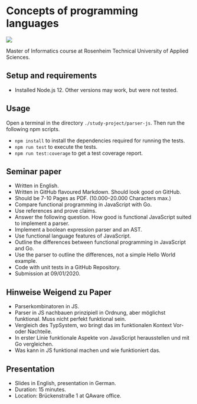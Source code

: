 # Concepts of programming languages

![](https://github.com/m-voit/concepts-of-programming-languages/workflows/node-ci/badge.svg)

Master of Informatics course at Rosenheim Technical University of Applied Sciences.

## Setup and requirements

- Installed Node.js 12. Other versions may work, but were not tested.

## Usage

Open a terminal in the directory `./study-project/parser-js`.
Then run the following npm scripts.

- `npm install` to install the dependencies required for running the tests.
- `npm run test` to execute the tests.
- `npm run test:coverage` to get a test coverage report.

## Seminar paper

- Written in English.
- Written in GitHub flavoured Markdown. Should look good on GitHub.
- Should be 7-10 Pages as PDF. (10.000–20.000 Characters max.)
- Compare functional programming in JavaScript with Go.
- Use references and prove claims.
- Answer the following question. How good is functional JavaScript suited to implement a parser.
- Implement a boolean expression parser and an AST.
- Use functional language features of JavaScript.
- Outline the differences between functional programming in JavaScript and Go.
- Use the parser to outline the differences, not a simple Hello World example.
- Code with unit tests in a GitHub Repository.
- Submission at 09/01/2020.

## Hinweise Weigend zu Paper

- Parserkombinatoren in JS.
- Parser in JS nachbauen prinzipiell in Ordnung, aber möglichst funktional. Muss nicht perfekt funktional sein.
- Vergleich des TypSystem, wo bringt das im funktionalen Kontext Vor- oder Nachteile.
- In erster Linie funktionale Aspekte von JavaScript herausstellen und mit Go vergleichen.
- Was kann in JS funktional machen und wie funktioniert das.

## Presentation

- Slides in English, presentation in German.
- Duration: 15 minutes.
- Location: Brückenstraße 1 at QAware office.
